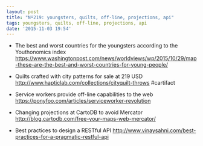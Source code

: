 ```yaml
---
layout: post
title: "Nº219: youngsters, quilts, off-line, projections, api"
tags: youngsters, quilts, off-line, projections, api
date: '2015-11-03 19:54'
---
```



* The best and worst countries for the youngsters according to the Youthonomics index
  https://www.washingtonpost.com/news/worldviews/wp/2015/10/29/map-these-are-the-best-and-worst-countries-for-young-people/

* Quilts crafted with city patterns  for sale at 219 USD
  http://www.hapticlab.com/collections/cityquilt-throws #cartifact

* Service workers provide off-line capabilities to the web
  https://ponyfoo.com/articles/serviceworker-revolution

* Changing projections at CartoDB to avoid Mercator
  http://blog.cartodb.com/free-your-maps-web-mercator/

* Best practices to design a RESTful API
  http://www.vinaysahni.com/best-practices-for-a-pragmatic-restful-api
